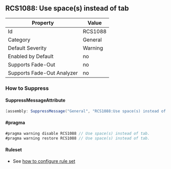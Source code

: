 ## RCS1088: Use space\(s\) instead of tab

Property | Value
--- | --- 
Id | RCS1088
Category | General
Default Severity | Warning
Enabled by Default | no
Supports Fade-Out | no
Supports Fade-Out Analyzer | no

### How to Suppress

#### SuppressMessageAttribute

```csharp
[assembly: SuppressMessage("General", "RCS1088:Use space(s) instead of tab.", Justification = "<Pending>")]
```

#### \#pragma

```csharp
#pragma warning disable RCS1088 // Use space(s) instead of tab.
#pragma warning restore RCS1088 // Use space(s) instead of tab.
```

#### Ruleset

* See [how to configure rule set](../HowToConfigureAnalyzers.md)
